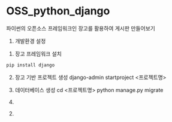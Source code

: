 # OSS_python_django
파이썬의 오픈소스 프레임워크인 장고를 활용하여 게시판 만들어보기

1.	개발환경 설정

1) 장고 프레임워크 설치
```bash
pip install django
```
2) 장고 기반 프로젝트 생성
django-admin startproject <프로젝트명>

3) 데이터베이스 생성
cd <프로젝트명>
python manage.py migrate
 
4) 
2.	
